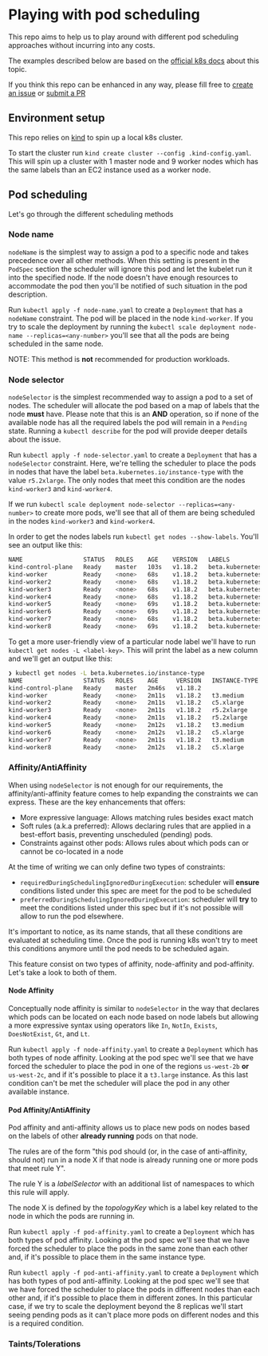 # Playing with pod scheduling

This repo aims to help us to play around with different pod scheduling approaches without incurring
into any costs.

The examples described below are based on the
[official k8s docs](https://kubernetes.io/docs/concepts/scheduling-eviction/assign-pod-node/) about
this topic.

If you think this repo can be enhanced in any way, please fill free to
[create an issue](https://github.com/lucas-giaco/k8s-pod-scheduling/issues/new/choose) or
[submit a PR](https://github.com/lucas-giaco/k8s-pod-scheduling/compare)

## Environment setup

This repo relies on [kind](https://kind.sigs.k8s.io/) to spin up a local k8s cluster.

To start the cluster run `kind create cluster --config .kind-config.yaml`. This will spin up a
cluster with 1 master node and 9 worker nodes which has the same labels than an EC2 instance used
as a worker node.

## Pod scheduling

Let's go through the different scheduling methods

### Node name

`nodeName` is the simplest way to assign a pod to a specific node and takes precedence over all
other methods.
When this setting is present in the `PodSpec` section the scheduler will ignore this pod and let
the kubelet run it into the specified node.
If the node doesn't have enough resources to accommodate the pod then you'll be notified of such
situation in the pod description.

Run `kubectl apply -f node-name.yaml` to create a `Deployment` that has a `nodeName` constraint. The
pod will be placed in the node `kind-worker`. If you try to scale the deployment by running the
`kubectl scale deployment node-name --replicas=<any-number>` you'll see that all the pods are being
scheduled in the same node.

NOTE: This method is **not** recommended for production workloads.

### Node selector

`nodeSelector` is the simplest recommended way to assign a pod to a set of nodes.
The scheduler will allocate the pod based on a map of labels that the node **must** have.
Please note that this is an **AND** operation, so if none of the available node has all the required
labels the pod will remain in a `Pending` state.
Running a `kubectl describe` for the pod will provide deeper details about the issue.

Run `kubectl apply -f node-selector.yaml` to create a `Deployment` that has a `nodeSelector`
constraint. Here, we're telling the scheduler to place the pods in nodes that have the label
`beta.kubernetes.io/instance-type` with the value `r5.2xlarge`. The only nodes that meet this
condition are the nodes `kind-worker3` and `kind-worker4`.

If we run `kubectl scale deployment node-selector --replicas=<any-number>` to create
more pods, we'll see that all of them are being scheduled in the nodes `kind-worker3` and
`kind-worker4`.

In order to get the nodes labels run `kubectl get nodes --show-labels`. You'll see an output like
this:

```bash
NAME                 STATUS   ROLES    AGE    VERSION   LABELS
kind-control-plane   Ready    master   103s   v1.18.2   beta.kubernetes.io/arch=amd64,beta.kubernetes.io/os=linux,kubernetes.io/arch=amd64,kubernetes.io/hostname=kind-control-plane,kubernetes.io/os=linux,node-role.kubernetes.io/master=
kind-worker          Ready    <none>   68s    v1.18.2   beta.kubernetes.io/arch=amd64,beta.kubernetes.io/instance-type=t3.medium,beta.kubernetes.io/os=linux,failure-domain.beta.kubernetes.io/region=us-west-2,failure-domain.beta.kubernetes.io/zone=us-west-2a,kubernetes.io/arch=amd64,kubernetes.io/hostname=kind-worker,kubernetes.io/os=linux
kind-worker2         Ready    <none>   68s    v1.18.2   beta.kubernetes.io/arch=amd64,beta.kubernetes.io/instance-type=c5.xlarge,beta.kubernetes.io/os=linux,failure-domain.beta.kubernetes.io/region=us-west-2,failure-domain.beta.kubernetes.io/zone=us-west-2a,kubernetes.io/arch=amd64,kubernetes.io/hostname=kind-worker2,kubernetes.io/os=linux
kind-worker3         Ready    <none>   68s    v1.18.2   beta.kubernetes.io/arch=amd64,beta.kubernetes.io/instance-type=r5.2xlarge,beta.kubernetes.io/os=linux,failure-domain.beta.kubernetes.io/region=us-west-2,failure-domain.beta.kubernetes.io/zone=us-west-2a,kubernetes.io/arch=amd64,kubernetes.io/hostname=kind-worker3,kubernetes.io/os=linux
kind-worker4         Ready    <none>   68s    v1.18.2   beta.kubernetes.io/arch=amd64,beta.kubernetes.io/instance-type=r5.2xlarge,beta.kubernetes.io/os=linux,failure-domain.beta.kubernetes.io/region=us-west-2,failure-domain.beta.kubernetes.io/zone=us-west-2a,kubernetes.io/arch=amd64,kubernetes.io/hostname=kind-worker4,kubernetes.io/os=linux
kind-worker5         Ready    <none>   69s    v1.18.2   beta.kubernetes.io/arch=amd64,beta.kubernetes.io/instance-type=t3.medium,beta.kubernetes.io/os=linux,failure-domain.beta.kubernetes.io/region=us-west-2,failure-domain.beta.kubernetes.io/zone=us-west-2b,kubernetes.io/arch=amd64,kubernetes.io/hostname=kind-worker5,kubernetes.io/os=linux
kind-worker6         Ready    <none>   69s    v1.18.2   beta.kubernetes.io/arch=amd64,beta.kubernetes.io/instance-type=c5.xlarge,beta.kubernetes.io/os=linux,failure-domain.beta.kubernetes.io/region=us-west-2,failure-domain.beta.kubernetes.io/zone=us-west-2b,kubernetes.io/arch=amd64,kubernetes.io/hostname=kind-worker6,kubernetes.io/os=linux
kind-worker7         Ready    <none>   68s    v1.18.2   beta.kubernetes.io/arch=amd64,beta.kubernetes.io/instance-type=t3.medium,beta.kubernetes.io/os=linux,failure-domain.beta.kubernetes.io/region=us-west-2,failure-domain.beta.kubernetes.io/zone=us-west-2c,kubernetes.io/arch=amd64,kubernetes.io/hostname=kind-worker7,kubernetes.io/os=linux
kind-worker8         Ready    <none>   69s    v1.18.2   beta.kubernetes.io/arch=amd64,beta.kubernetes.io/instance-type=c5.xlarge,beta.kubernetes.io/os=linux,failure-domain.beta.kubernetes.io/region=us-west-2,failure-domain.beta.kubernetes.io/zone=us-west-2c,kubernetes.io/arch=amd64,kubernetes.io/hostname=kind-worker8,kubernetes.io/os=linux
```

To get a more user-friendly view of a particular node label we'll have to run
`kubectl get nodes -L <label-key>`. This will print the label as a new column and we'll get an
output like this:

```bash
❯ kubectl get nodes -L beta.kubernetes.io/instance-type
NAME                 STATUS   ROLES    AGE     VERSION   INSTANCE-TYPE
kind-control-plane   Ready    master   2m46s   v1.18.2
kind-worker          Ready    <none>   2m11s   v1.18.2   t3.medium
kind-worker2         Ready    <none>   2m11s   v1.18.2   c5.xlarge
kind-worker3         Ready    <none>   2m11s   v1.18.2   r5.2xlarge
kind-worker4         Ready    <none>   2m11s   v1.18.2   r5.2xlarge
kind-worker5         Ready    <none>   2m12s   v1.18.2   t3.medium
kind-worker6         Ready    <none>   2m12s   v1.18.2   c5.xlarge
kind-worker7         Ready    <none>   2m11s   v1.18.2   t3.medium
kind-worker8         Ready    <none>   2m12s   v1.18.2   c5.xlarge
```

### Affinity/AntiAffinity

When using `nodeSelector` is not enough for our requirements, the affinity/anti-affinity feature
comes to help expanding the constraints we can express. These are the key enhancements that offers:

* More expressive language: Allows matching rules besides exact match
* Soft rules (a.k.a preferred): Allows declaring rules that are applied in a best-effort basis,
preventing unscheduled (pending) pods.
* Constraints against other pods: Allows rules about which pods can or cannot be co-located in a
node

At the time of writing we can only define two types of constraints:

* `requiredDuringSchedulingIgnoredDuringExecution`: scheduler will **ensure** conditions listed
under this spec are meet for the pod to be scheduled
* `preferredDuringSchedulingIgnoredDuringExecution`: scheduler will **try** to meet the conditions
listed under this spec but if it's not possible will allow to run the pod elsewhere.

It's important to notice, as its name stands, that all these conditions are evaluated at scheduling
time. Once the pod is running k8s won't try to meet this conditions anymore until the pod needs to
be scheduled again.

This feature consist on two types of affinity, node-affinity and pod-affinity. Let's take a look
to both of them.

#### Node Affinity

Conceptually node affinity is similar to `nodeSelector` in the way that declares which pods can be
located on each node based on node labels but allowing a more expressive syntax using operators
like `In`, `NotIn`, `Exists`, `DoesNotExist`, `Gt`, and `Lt`.

Run `kubectl apply -f node-affinity.yaml` to create a `Deployment` which has both types of node
affinity. Looking at the pod spec we'll see that we have forced the scheduler to place the pod in
one of the regions `us-west-2b` **or** `us-west-2c`, and if it's possible to place it a `t3.large`
instance. As this last condition can't be met the scheduler will place the pod in any other
available instance.

#### Pod Affinity/AntiAffinity

Pod affinity and anti-affinity allows us to place new pods on nodes based on the labels of other
**already running** pods on that node.

The rules are of the form "this pod should (or, in the case of anti-affinity, should not) run in a
node X if that node is already running one or more pods that meet rule Y".

The rule Y is a _labelSelector_ with an additional list of namespaces to which this rule will apply.

The node X is defined by the _topologyKey_ which is a label key related to the node in which the
pods are running in.

Run `kubectl apply -f pod-affinity.yaml` to create a `Deployment` which has both types of pod
affinity. Looking at the pod spec we'll see that we have forced the scheduler to place the pods in
the same zone than each other and, if it's possible to place them in the same instance type.

Run `kubectl apply -f pod-anti-affinity.yaml` to create a `Deployment` which has both types of pod
anti-affinity. Looking at the pod spec we'll see that we have forced the scheduler to place the pods
in different nodes than each other and, if it's possible to place them in different zones. In this
particular case, if we try to scale the deployment beyond the 8 replicas we'll start seeing pending
pods as it can't place more pods on different nodes and this is a required condition.

### Taints/Tolerations


